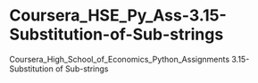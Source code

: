 # Coursera_HSE_Py_Ass-3.15-Substitution-of-Sub-strings
Coursera_High_School_of_Economics_Python_Assignments 3.15-Substitution of Sub-strings
